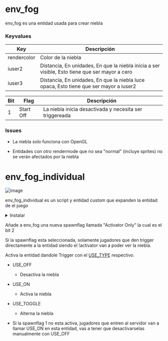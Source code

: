 # env_fog

env_fog es una entidad usada para crear niebla

### Keyvalues

| Key | Descripción |
|-----|-------------|
| rendercolor | Color de la niebla |
| iuser2 | Distancia, En unidades, En que la niebla inicia a ser visible, Esto tiene que ser mayor a cero |
| iuser3 | Distancia, En unidades, En que la niebla luce opaca, Esto tiene que ser mayor a iuser2 |

| Bit | Flag | Descripción |
|-----|------|-------------|
| 1 | Start Off | La niebla inicia desactivada y necesita ser triggereada |

### Issues

- La niebla solo funciona con OpenGL

- Entidades con otro rendermode que no sea "normal" (incluye sprites) no se verán afectados por la niebla

# env_fog_individual

![image](../../images/angelscript.png)

env_fog_individual es un script y entidad custom que expanden la entidad de el juego


<details><summary>Instalar</summary>
<p>

Requiere:
- [env_fog](../../../scripts/maps/mikk/env_fog.as)
- [utils](../../../scripts/maps/mikk/utils.as)

[Descarga con un toque](../batch_spanish.md)

<details><summary>Batch</summary>
<p>

```bat
set Main=https://github.com/Mikk155/Sven-Co-op/raw/main/
set Files=utils env_fog
set output=scripts/maps/mikk/
if not exist %output% (
  mkdir %output:/=\%
)
(for %%a in (%Files%) do (
  curl -LJO %Main%%%a.as
  
  move %%a.as %Output%
)) 
```

</p>
</details>

En tu map_script Agrega:
```angelscript
#include "mikk/env_fog"
```
O alternativamente llama el script mediante un trigger_script:
```angelscript
"m_iszScriptFile" "mikk/env_fog"
```

</p>
</details>

Añade a env_fog una nueva spawnflag llamada "Activator Only" la cual es el bit 2

Si la spawnflag esta seleccionada, solamente jugadores que den trigger directamente a la entidad siendo el !activator van a poder ver la niebla.


Activa la entidad dandole Trigger con el [USE_TYPE](triggering_system_spanish.md) respectivo.

- USE_OFF
	- Desactiva la niebla

- USE_ON
	- Activa la niebla

- USE_TOGGLE
	- Alterna la niebla

- Si la spawnflag 1 no esta activa, jugadores que entren al servidor van a llamar USE_ON en esta entidad, vas a tener que desactivarselas manualmente con USE_OFF